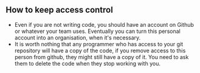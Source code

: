 
## How to keep access control

* Even if you are not writing code, you should have an account on Github or whatever your team uses. Eventually you can turn this personal account into an organisation, when it's necessary.
* It is worth nothing that any programmer who has access to your git repository will have a copy of the code, if you remove access to this person from github, they might still have a copy of it. You need to ask them to delete the code when they stop working with you.

